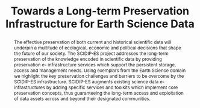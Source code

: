 ---
abstract: The effective preservation of both current and historical scientific data
  will underpin a multitude of ecological, economic and political decisions that shape
  the future of our society. The SCIDIP-ES project addresses the long-term preservation
  of the knowledge encoded in scientific data by providing preservation e- infrastructure
  services which support the persistent storage, access and management needs. Using
  exemplars from the Earth Science domain we highlight the key preservation challenges
  and barriers to be overcome by the SCIDIP-ES infrastructure. SCIDIP-ES augments
  existing science data e-infrastructures by adding specific services and toolkits
  which implement core preservation concepts, thus guaranteeing the long-term access
  and exploitation of data assets across and beyond their designated communities.
creators:
- Shaon, Arif
- Yu, Jinsongdi
- Crompton, Shirley
- Giaretta, David
- Marelli, Fulvio
- Conway, Esther
- Engel, Felix
- Matthews, Brian
- Guarino, Raffaele
- di Giammatteo, Ugo
- Marketakis, Yannis
- Tzitzikas, Yannis
- Brocks, Holger
date: null
document_url: https://services.phaidra.univie.ac.at/api/object/o:293768/download
grand_parent: iPRES
institutions: []
keywords:
- ischool
- toronto
- canada
- digital preservation
- e-infrastructure
- earth science
- services
landing_page_url: https://phaidra.univie.ac.at/o:293768
language: eng
layout: publication
license: CC BY-NC-SA 3.0 AT
notes_url: null
parent: iPRES 2012
presentation_url: null
publication_type: paper
size: 965379
source_name: iPRES
title: Towards a Long-term Preservation Infrastructure for Earth Science Data
year: 2012
---